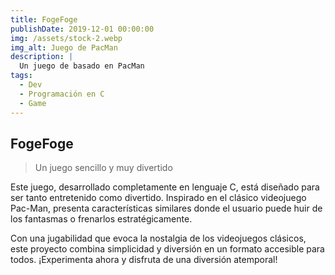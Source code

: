 ```yaml
---
title: FogeFoge
publishDate: 2019-12-01 00:00:00
img: /assets/stock-2.webp
img_alt: Juego de PacMan
description: |
  Un juego de basado en PacMan
tags:
  - Dev
  - Programación en C
  - Game
---
```


## FogeFoge

> Un juego sencillo y muy divertido

Este juego, desarrollado completamente en lenguaje C, está diseñado para ser tanto entretenido como divertido. Inspirado en el clásico videojuego Pac-Man, presenta características similares donde el usuario puede huir de los fantasmas o frenarlos estratégicamente.

Con una jugabilidad que evoca la nostalgia de los videojuegos clásicos, este proyecto combina simplicidad y diversión en un formato accesible para todos. ¡Experimenta ahora y disfruta de una diversión atemporal!
